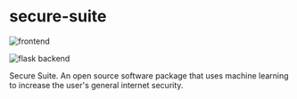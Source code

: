 # secure-suite
![frontend](https://github.com/haney-oliver/secure-suite/workflows/frontend/badge.svg)

![flask backend](https://github.com/haney-oliver/secure-suite/workflows/flask%20backend/badge.svg)

Secure Suite. An open source software package that uses machine learning to increase the user's general internet security.
